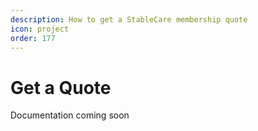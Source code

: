 ```yaml
---
description: How to get a StableCare membership quote
icon: project
order: 177
---
```


# Get a Quote

Documentation coming soon
